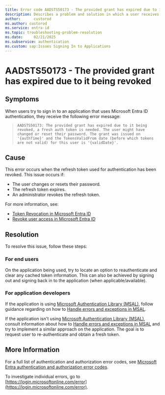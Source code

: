 ```yaml
---
title: Error code AADSTS50173 - The provided grant has expired due to it being revoked
description: Describes a problem and solution in which a user receives the error AADSTS50173 when trying to sign-in
author:      custorod
ms.author: custorod
ms.service: entra-id
ms.topic: troubleshooting-problem-resolution
ms.date:     02/21/2025
ms.subservice: authentication
ms.custom: sap:Issues Signing In to Applications
---
```


# AADSTS50173 - The provided grant has expired due to it being revoked

## Symptoms

When users try to sign in to an application that uses Microsoft Entra ID authentication, they receive the following error message:

> `AADSTS50173: The provided grant has expired due to it being revoked, a fresh auth token is needed. The user might have changed or reset their password. The grant was issued on '{authTime}' and the TokensValidFrom date (before which tokens are not valid) for this user is '{validDate}'.`


## Cause

This error occurs when the refresh token used for authentication has been revoked. This issue occurs if:

- The user changes or resets their password.
- The refresh token expires.
- An administrator revokes the refresh token.

For more information, see:

- [Token Revocation in Microsoft Entra ID](/entra/identity-platform/refresh-tokens#token-revocation) 
- [Revoke user access in Microsoft Entra ID](/entra/identity/users/users-revoke-access) 


## Resolution

To resolve this issue, follow these steps:

### For end users

On the application being used, try to locate an option to reauthenticate and clear any cached token information. This can also be achieved by signing out and signing back in to the application (when applicable/available). 

### For application developers

If the application is using [Microsoft Authentication Library (MSAL)](/entra/identity-platform/msal-overview), follow guidance regarding on how to [Handle errors and exceptions in MSAL](/entra/msal/dotnet/advanced/exceptions/msal-error-handling).

If the application isn't using [Microsoft Authentication Library (MSAL)](/entra/identity-platform/msal-overview), consult information about how to [Handle errors and exceptions in MSAL](/entra/msal/dotnet/advanced/exceptions/msal-error-handling) and try to implement a similar approach on the application. The goal is to request user to re-authenticate and obtain a fresh token.  

## More Information

For a full list of authentication and authorization error codes, see [Microsoft Entra authentication and authorization error codes](/entra/identity-platform/reference-error-codes). 

To investigate individual errors, go to [https://login.microsoftonline.com/error](https://login.microsoftonline.com/error). 